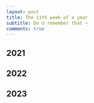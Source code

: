```yaml
---
layout: post
title: The 11th week of a year
subtitle: Do U remember that ~
comments: true
---
```





## 2021


## 2022


## 2023






